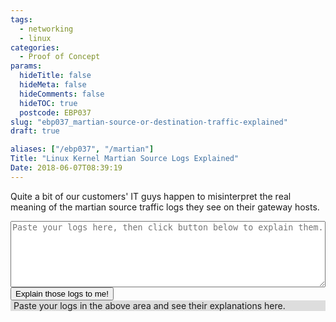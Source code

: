 ```yaml
---
tags:
  - networking
  - linux
categories:
  - Proof of Concept
params:
  hideTitle: false
  hideMeta: false
  hideComments: false
  hideTOC: true
  postcode: EBP037
slug: "ebp037_martian-source-or-destination-traffic-explained"
draft: true

aliases: ["/ebp037", "/martian"]
Title: "Linux Kernel Martian Source Logs Explained"
Date: 2018-06-07T08:39:19
---
```


Quite a bit of our customers' IT guys happen to misinterpret the real meaning of the martian source traffic logs they see on their gateway hosts.

<textarea id="martian-logs" style="width:100%;height:8em;" placeholder="Paste your logs here, then click button below to explain them." onChange="martian_explainer('martian-logs', 'martian-logs-explained');"></textarea>

<input type="button" style="text-align:center" value="Explain those logs to me!" onclick="martian_explainer('martian-logs', 'martian-logs-explained');" />

<div style="background: #ddd;padding:0 5px 0 5px;" id="martian-logs-explained">Paste your logs in the above area and see their explanations here.</div>

<script src="/js/martian-explainer.js"></script>

